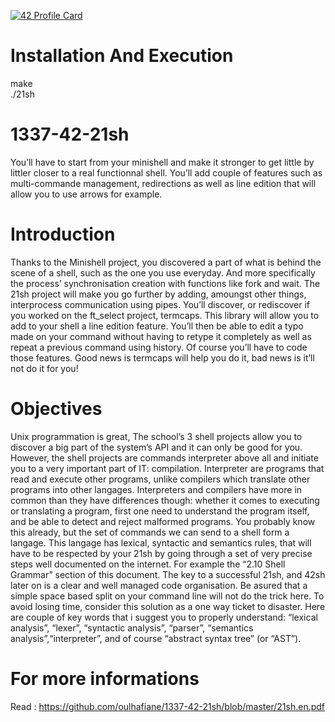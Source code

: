 [![42 Profile Card](https://1337-readme.vercel.app/api/profile?cursus=42cursus&login=zoulhafi)](https://github.com/mohouyizme/1337-readme)
# Installation And Execution
make  
./21sh

# 1337-42-21sh
You’ll have to start from your minishell and make it stronger to get little by
littler closer to a real functionnal shell. You’ll add couple of features such as
multi-commande management, redirections as well as line edition that will allow you to
use arrows for example.

# Introduction
Thanks to the Minishell project, you discovered a part of what is behind the scene of a
shell, such as the one you use everyday. And more specifically the process’ synchronisation creation with functions like fork and wait.
The 21sh project will make you go further by adding, amoungst other things, interprocess communication using pipes.
You’ll discover, or rediscover if you worked on the ft_select project, termcaps. This
library will allow you to add to your shell a line edition feature. You’ll then be able to
edit a typo made on your command without having to retype it completely as well as
repeat a previous command using history. Of course you’ll have to code those features.
Good news is termcaps will help you do it, bad news is it’ll not do it for you!

# Objectives
Unix programmation is great, The school’s 3 shell projects allow you to discover a big
part of the system’s API and it can only be good for you.
However, the shell projects are commands interpreter above all and initiate you to a
very important part of IT: compilation. Interpreter are programs that read and execute
other programs, unlike compilers which translate other programs into other langages.
Interpreters and compilers have more in common than they have differences though:
whether it comes to executing or translating a program, first one need to understand the
program itself, and be able to detect and reject malformed programs.
You probably know this already, but the set of commands we can send to a shell form
a langage. This langage has lexical, syntactic and semantics rules, that will have to be
respected by your 21sh by going through a set of very precise steps well documented on
the internet. For example the “2.10 Shell Grammar” section of this document.
The key to a successful 21sh, and 42sh later on is a clear and well managed code
organisation. Be asured that a simple space based split on your command line will not
do the trick here. To avoid losing time, consider this solution as a one way ticket to
disaster.
Here are couple of key words that i suggest you to properly understand: “lexical
analysis”, “lexer”, “syntactic analysis”, “parser”, “semantics analysis”,“interpreter”, and
of course “abstract syntax tree” (or “AST”).

# For more informations
Read : https://github.com/oulhafiane/1337-42-21sh/blob/master/21sh.en.pdf
